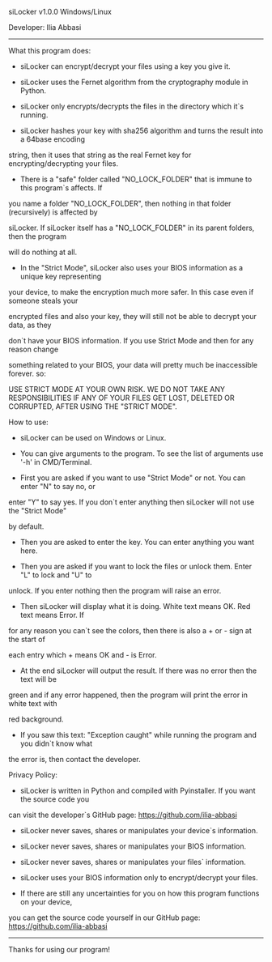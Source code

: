 siLocker v1.0.0  Windows/Linux

Developer: Ilia Abbasi

-----------------------------------

What this program does:

- siLocker can encrypt/decrypt your files using a key you give it.

- siLocker uses the Fernet algorithm from the cryptography module in Python.

- siLocker only encrypts/decrypts the files in the directory which it`s running.

- siLocker hashes your key with sha256 algorithm and turns the result into a 64base encoding

string, then it uses that string as the real Fernet key for encrypting/decrypting your files.

- There is a "safe" folder called "NO_LOCK_FOLDER" that is immune to this program`s affects. If

you name a folder "NO_LOCK_FOLDER", then nothing in that folder (recursively) is affected by

siLocker. If siLocker itself has a "NO_LOCK_FOLDER" in its parent folders, then the program

will do nothing at all.

- In the "Strict Mode", siLocker also uses your BIOS information as a unique key representing

your device, to make the encryption much more safer. In this case even if someone steals your

encrypted files and also your key, they will still not be able to decrypt your data, as they

don`t have your BIOS information. If you use Strict Mode and then for any reason change

something related to your BIOS, your data will pretty much be inaccessible forever. so:

USE STRICT MODE AT YOUR OWN RISK. WE DO NOT TAKE ANY RESPONSIBILITIES IF ANY OF YOUR FILES GET LOST, DELETED OR CORRUPTED, AFTER USING THE "STRICT MODE".

How to use:

- siLocker can be used on Windows or Linux.

- You can give arguments to the program. To see the list of arguments use '-h' in CMD/Terminal.

- First you are asked if you want to use "Strict Mode" or not. You can enter "N" to say no, or

enter "Y" to say yes. If you don`t enter anything then siLocker will not use the "Strict Mode"

by default.

- Then you are asked to enter the key. You can enter anything you want here.

- Then you are asked if you want to lock the files or unlock them. Enter "L" to lock and "U" to

unlock. If you enter nothing then the program will raise an error.

- Then siLocker will display what it is doing. White text means OK. Red text means Error. If

for any reason you can`t see the colors, then there is also a + or - sign at the start of

each entry which + means OK and - is Error.

- At the end siLocker will output the result. If there was no error then the text will be

green and if any error happened, then the program will print the error in white text with

red background.

- If you saw this text: "Exception caught" while running the program and you didn`t know what

the error is, then contact the developer.

Privacy Policy:

- siLocker is written in Python and compiled with Pyinstaller. If you want the source code you

can visit the developer`s GitHub page: https://github.com/ilia-abbasi

- siLocker never saves, shares or manipulates your device`s information.

- siLocker never saves, shares or manipulates your BIOS information.

- siLocker never saves, shares or manipulates your files` information.

- siLocker uses your BIOS information only to encrypt/decrypt your files.

- If there are still any uncertainties for you on how this program functions on your device,

you can get the source code yourself in our GitHub page: https://github.com/ilia-abbasi

-----------------------------------

Thanks for using our program!
